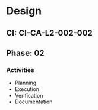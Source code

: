 # Design

## CI: CI-CA-L2-002-002
## Phase: 02

### Activities
- Planning
- Execution
- Verification
- Documentation
